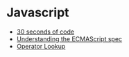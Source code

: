 # Javascript

- [30 seconds of code](https://github.com/30-seconds/30-seconds-of-code)
- [Understanding the ECMAScript spec](https://v8.dev/blog/understanding-ecmascript-part-1)
- [Operator Lookup](https://www.joshwcomeau.com/operator-lookup/)
